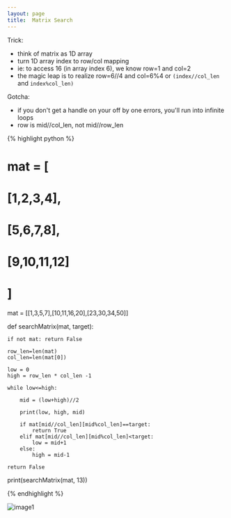```yaml
---
layout: page
title:  Matrix Search
---
```


Trick:
- think of matrix as 1D array
- turn 1D array index to row/col mapping
- ie: to access 16 (in array index 6), we know row=1 and col=2
- the magic leap is to realize row=6//4 and col=6%4 or ```(index//col_len``` and ```index%col_len)```


Gotcha:
- if you don't get a handle on your off by one errors, you'll run into infinite loops
- row is mid//col_len, not mid//row_len



{% highlight python %}

# mat = [
#     [1,2,3,4],
#     [5,6,7,8],
#     [9,10,11,12]
# ]

mat = [[1,3,5,7],[10,11,16,20],[23,30,34,50]]


def searchMatrix(mat, target):

    if not mat: return False
    
    row_len=len(mat)
    col_len=len(mat[0])
    
    low = 0
    high = row_len * col_len -1
    
    while low<=high:
        
        mid = (low+high)//2
        
        print(low, high, mid)
        
        if mat[mid//col_len][mid%col_len]==target:
            return True
        elif mat[mid//col_len][mid%col_len]<target:
            low = mid+1
        else:
            high = mid-1
    
    return False


print(searchMatrix(mat, 13))

{% endhighlight %}


![image1]()